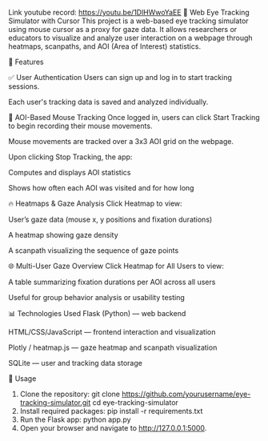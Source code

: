 Link youtube record: https://youtu.be/1DlHWwoYaEE 
🧠 Web Eye Tracking Simulator with Cursor
This project is a web-based eye tracking simulator using mouse cursor as a proxy for gaze data. It allows researchers or educators to visualize and analyze user interaction on a webpage through heatmaps, scanpaths, and AOI (Area of Interest) statistics.

🔐 Features

✅ User Authentication
Users can sign up and log in to start tracking sessions.

Each user's tracking data is saved and analyzed individually.

🎯 AOI-Based Mouse Tracking
Once logged in, users can click Start Tracking to begin recording their mouse movements.

Mouse movements are tracked over a 3x3 AOI grid on the webpage.

Upon clicking Stop Tracking, the app:

Computes and displays AOI statistics

Shows how often each AOI was visited and for how long

🔥 Heatmaps & Gaze Analysis
Click Heatmap to view:

User’s gaze data (mouse x, y positions and fixation durations)

A heatmap showing gaze density

A scanpath visualizing the sequence of gaze points

🌐 Multi-User Gaze Overview
Click Heatmap for All Users to view:

A table summarizing fixation durations per AOI across all users

Useful for group behavior analysis or usability testing

📊 Technologies Used
Flask (Python) — web backend

HTML/CSS/JavaScript — frontend interaction and visualization

Plotly / heatmap.js — gaze heatmap and scanpath visualization

SQLite — user and tracking data storage

🚀 Usage
1. Clone the repository:
git clone https://github.com/yourusername/eye-tracking-simulator.git
cd eye-tracking-simulator
2. Install required packages:
pip install -r requirements.txt
3. Run the Flask app:
python app.py
4. Open your browser and navigate to http://127.0.0.1:5000.


